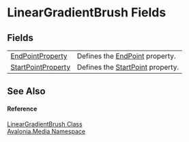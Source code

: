 # LinearGradientBrush Fields




## Fields
<table>
<tr>
<td><a href="F_Avalonia_Media_LinearGradientBrush_EndPointProperty">EndPointProperty</a></td>
<td>Defines the <a href="P_Avalonia_Media_LinearGradientBrush_EndPoint">EndPoint</a> property.</td>
</tr>
<tr>
<td><a href="F_Avalonia_Media_LinearGradientBrush_StartPointProperty">StartPointProperty</a></td>
<td>Defines the <a href="P_Avalonia_Media_LinearGradientBrush_StartPoint">StartPoint</a> property.</td>
</tr>
</table>

## See Also


#### Reference
<a href="T_Avalonia_Media_LinearGradientBrush">LinearGradientBrush Class</a>  
<a href="N_Avalonia_Media">Avalonia.Media Namespace</a>  
